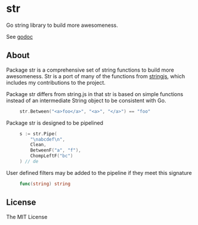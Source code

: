 # str

Go string library to build more awesomeness.

See [godoc](https://godoc.org/github.com/mgutz/str)

## About

Package str is a comprehensive set of string functions to build more
awesomeness. Str is a port of many of the functions from [stringjs](http://stringjs.com),
which includes my contributions to the project.

Package str differs from string.js in that str is based on simple functions
instead of an intermediate String object to be consistent with Go.

```go
     str.Between("<a>foo</a>", "<a>", "</a>") == "foo"
```

Package str is designed to be pipelined

```go
     s := str.Pipe(
         "\nabcdef\n",
         Clean,
         BetweenF("a", "f"),
         ChompLeftF("bc")
     ) // de
```

User defined filters may be added to the pipeline if they meet this
signature

```go
     func(string) string
```

## License

The MIT License
